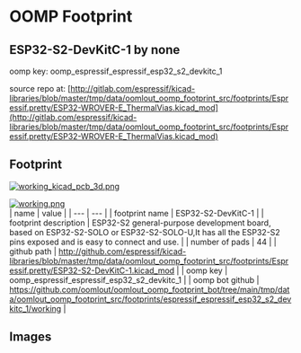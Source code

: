 # OOMP Footprint  
## ESP32-S2-DevKitC-1  by none  
  
oomp key: oomp_espressif_espressif_esp32_s2_devkitc_1  
  
source repo at: [http://gitlab.com/espressif/kicad-libraries/blob/master/tmp/data/oomlout_oomp_footprint_src/footprints/Espressif.pretty/ESP32-WROVER-E_ThermalVias.kicad_mod](http://gitlab.com/espressif/kicad-libraries/blob/master/tmp/data/oomlout_oomp_footprint_src/footprints/Espressif.pretty/ESP32-WROVER-E_ThermalVias.kicad_mod)  
## Footprint  
  
[![working_kicad_pcb_3d.png](working_kicad_pcb_3d_600.png)](working_kicad_pcb_3d.png)  
  
[![working.png](working_600.png)](working.png)  
| name | value | 
| --- | --- | 
| footprint name | ESP32-S2-DevKitC-1 | 
| footprint description | ESP32-S2 general-purpose development board, based on ESP32-S2-SOLO or ESP32-S2-SOLO-U,It has all the ESP32-S2 pins exposed and is easy to connect and use. | 
| number of pads | 44 | 
| github path | http://github.com/espressif/kicad-libraries/blob/master/tmp/data/oomlout_oomp_footprint_src/footprints/Espressif.pretty/ESP32-S2-DevKitC-1.kicad_mod | 
| oomp key | oomp_espressif_espressif_esp32_s2_devkitc_1 | 
| oomp bot github | https://github.com/oomlout/oomlout_oomp_footprint_bot/tree/main/tmp/data/oomlout_oomp_footprint_src/footprints/espressif_espressif_esp32_s2_devkitc_1/working | 
## Images  
